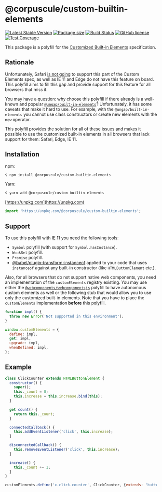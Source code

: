 # @corpuscule/custom-builtin-elements

[![Latest Stable Version](https://img.shields.io/npm/v/@corpuscule/custom-builtin-elements.svg)](https://www.npmjs.com/package/@corpuscule/custom-builtin-elements)
[![Package size](https://badgen.net/bundlephobia/minzip/@corpuscule/custom-builtin-elements)](https://bundlephobia.com/result?p=@corpuscule/custom-builtin-elements)
[![Build Status](https://travis-ci.com/corpusculejs/custom-builtin-elements.svg?branch=master)](https://travis-ci.com/corpusculejs/custom-builtin-elements)
[![GitHub license](https://img.shields.io/badge/license-MIT-blue.svg)](./LICENSE)
[![Test Coverage](https://codecov.io/gh/corpusculejs/custom-builtin-elements/branch/master/graph/badge.svg)](https://codecov.io/gh/corpusculejs/custom-builtin-elements)

This package is a polyfill for the [Customized Built-in Elements](https://html.spec.whatwg.org/multipage/custom-elements.html#customized-built-in-element)
specification.

## Rationale

Unfortunately, Safari [is not going](https://github.com/w3c/webcomponents/issues/509#issuecomment-222860736)
to support this part of the Custom Elements spec, as well as IE 11 and Edge do
not have this feature on board. This polyfill aims to fill this gap and provide
support for this feature for all browsers that miss it.

You may have a question: why choose this polyfill if there already is a
well-known and popular [`@ungap/built-in-elements`](https://github.com/ungap/custom-elements-builtin)?
Unfortunately, it has some caveats that make it hard to use. For example, with
the `@ungap/built-in-elements` you cannot use class constructors or create new
elements with the `new` operator.

This polyfill provides the solution for all of these issues and makes it
possible to use the customized built-in elements in all browsers that lack
support for them: Safari, Edge, IE 11.

## Installation

npm:

```bash
$ npm install @corpuscule/custom-builtin-elements
```

Yarn:

```bash
$ yarn add @corpuscule/custom-builtin-elements
```

[https://unpkg.com](https://unpkg.com)

```javascript
import 'https://unpkg.com/@corpuscule/custom-builtin-elements';
```

## Support

To use this polyfill with IE 11 you need the following tools:

- `Symbol` polyfill (with support for `Symbol.hasInstance`).
- `WeakSet` polyfill.
- `Promise` polyfill.
- [@babel/plugin-transform-instanceof](https://www.npmjs.com/package/@babel/plugin-transform-instanceof)
  applied to your code that uses `instanceof` against any built-in constructor
  (like `HTMLButtonElement` etc.).

Also, for all browsers that do not support native web components, you need an
implementation of the `customElements` registry existing. You may use either the
[`@webcomponents/webcomponentsjs`](https://github.com/webcomponents/polyfills/tree/master/packages/webcomponentsjs)
polyfill to have autonomous custom elements as well or the following stub that
would allow you to use only the customized built-in elements. Note that you have
to place the `customElements` implementation **before** this polyfill.

```javascript
function impl() {
  throw new Error('Not supported in this environment');
}

window.customElements = {
  define: impl,
  get: impl,
  upgrade: impl,
  whenDefined: impl,
};
```

## Example

```javascript
class ClickCounter extends HTMLButtonElement {
  constructor() {
    super();
    this._count = 0;
    this.increase = this.increase.bind(this);
  }

  get count() {
    return this._count;
  }

  connectedCallback() {
    this.addEventListener('click', this.increase);
  }

  disconnectedCallback() {
    this.removeEventListener('click', this.increase);
  }

  increase() {
    this._count += 1;
  }
}

customElements.define('x-click-counter', ClickCounter, {extends: 'button'});
```
